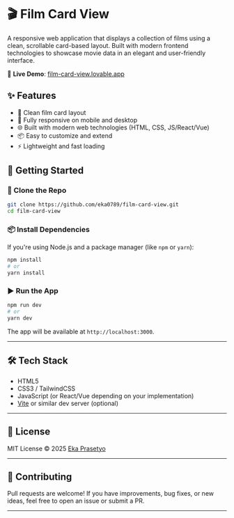# 🎬 Film Card View

A responsive web application that displays a collection of films using a clean, scrollable card-based layout. Built with modern frontend technologies to showcase movie data in an elegant and user-friendly interface.

🔗 **Live Demo**: [film-card-view.lovable.app](https://film-card-view.lovable.app/)


## ✨ Features

- 🎥 Clean film card layout
- 📱 Fully responsive on mobile and desktop
- 🌐 Built with modern web technologies (HTML, CSS, JS/React/Vue)
- 📦 Easy to customize and extend
- ⚡ Lightweight and fast loading


## 🚀 Getting Started

### 🔧 Clone the Repo

```bash
git clone https://github.com/eka0789/film-card-view.git
cd film-card-view
````

### 📦 Install Dependencies

If you're using Node.js and a package manager (like `npm` or `yarn`):

```bash
npm install
# or
yarn install
```

### ▶️ Run the App

```bash
npm run dev
# or
yarn dev
```

The app will be available at `http://localhost:3000`.

---

## 🛠️ Tech Stack

* HTML5
* CSS3 / TailwindCSS
* JavaScript (or React/Vue depending on your implementation)
* [Vite](https://vitejs.dev/) or similar dev server (optional)

---

## 📄 License

MIT License © 2025 [Eka Prasetyo](https://github.com/eka0789)

---

## 🤝 Contributing

Pull requests are welcome! If you have improvements, bug fixes, or new ideas, feel free to open an issue or submit a PR.

---
